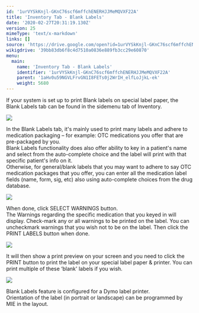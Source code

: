 ```yaml
---
id: '1urVYSkKnjl-GKnC76scf6mffchENERHJJMeMQVXF22A'
title: 'Inventory Tab - Blank Labels'
date: '2020-02-27T20:31:19.130Z'
version: 25
mimeType: 'text/x-markdown'
links: []
source: 'https://drive.google.com/open?id=1urVYSkKnjl-GKnC76scf6mffchENERHJJMeMQVXF22A'
wikigdrive: '39bb83db6f8c4d7510a0836e889fb3cc29e60870'
menu:
  main:
    name: 'Inventory Tab - Blank Labels'
    identifier: '1urVYSkKnjl-GKnC76scf6mffchENERHJJMeMQVXF22A'
    parent: '1aHv0u59NGVLFrvGN1I8FETs0j2WrIH_elfLoJjkL-ek'
    weight: 5680
---
```

If your system is set up to print Blank labels on special label paper, the Blank Labels tab can be found in the sidemenu tab of Inventory.
  
![](../inventory-tab-blank-labels.assets/100002010000042A000001A4052BDD5BE799977B.png)  

In the Blank Labels tab, it's mainly used to print many labels and adhere to medication packaging – for example: OTC medications you offer that are pre-packaged by you.  
Blank Labels functionality does also offer ability to key in a patient's name and select from the auto-complete choice and the label will print with that specific patient's info on it.  
Otherwise, for general/blank labels that you may want to adhere to say OTC medication packages that you offer, you can enter all the medication label fields (name, form, sig, etc) also using auto-complete choices from the drug database.
  
![](../inventory-tab-blank-labels.assets/10000201000002FE000001458CF708383202918E.png)  

When done, click SELECT WARNINGS button.  
The Warnings regarding the specific medication that you keyed in will display. Check-mark any or all warnings to be printed on the label. You can uncheckmark warnings that you wish not to be on the label. Then click the PRINT LABELS button when done.
  
![](../inventory-tab-blank-labels.assets/10000201000004180000009EAD7E9FBC4CA2D4DA.png)  

It will then show a print preview on your screen and you need to click the PRINT button to print the label on your special label paper & printer. You can print multiple of these ‘blank' labels if you wish.
  
![](../inventory-tab-blank-labels.assets/1000020100000353000000F78943A57F69997DF4.png)  

Blank Labels feature is configured for a Dymo label printer.  
Orientation of the label (in portrait or landscape) can be programmed by MIE in the layout.
